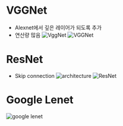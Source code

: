 # VGGNet
- Alexnet에서 깊은 레이어가 되도록 추가
- 연산량 많음
![VggNet](https://img1.daumcdn.net/thumb/R800x0/?scode=mtistory2&fname=https%3A%2F%2Fk.kakaocdn.net%2Fdn%2FK990l%2FbtqwDJ7C54R%2F664Ksm6gyTGBR1wK3YPDFk%2Fimg.png)
![VGGNet](https://lh3.googleusercontent.com/proxy/ZSmrymVqrxbVlOiF-rb_XOY7sKyEcmoAbDb3O0szDDvmxJkVeDZywXTN_EKspWOAkmCSi_bRvMZXnRHbljBVEu9CiwexvoSKFtZrT1wXP6El6lGMZ--L1gCHGM6cqlm1SXm9_4cbln4xgQGs9Ra5_sacwbi-SwcKSBVwPgbKuIBlB5YBOLCU)

# ResNet
- Skip connection
![architecture](https://www.mdpi.com/applsci/applsci-10-02528/article_deploy/html/images/applsci-10-02528-g002.png)
![ResNet](https://neurohive.io/wp-content/uploads/2019/01/resnet-architectures-34-101.png)

# Google Lenet
![google lenet](https://miro.medium.com/max/1200/0*rbWRzjKvoGt9W3Mf.png)

